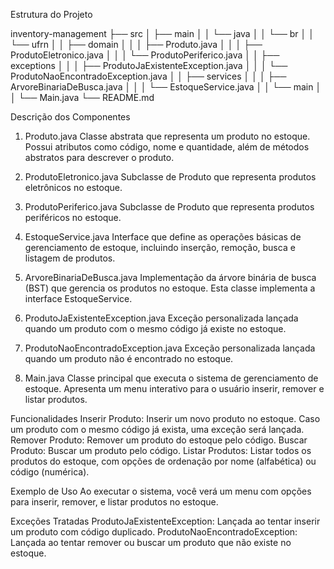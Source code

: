 Estrutura do Projeto

inventory-management
├── src
│ ├── main
│ │ └── java
│ │ └── br
│ │ └── ufrn
│ │ ├── domain
│ │ │ ├── Produto.java
│ │ │ ├── ProdutoEletronico.java
│ │ │ └── ProdutoPeriferico.java
│ │ ├── exceptions
│ │ │ ├── ProdutoJaExistenteException.java
│ │ │ └── ProdutoNaoEncontradoException.java
│ │ ├── services
│ │ │ ├── ArvoreBinariaDeBusca.java
│ │ │ └── EstoqueService.java
│ │ └── main
│ │ └── Main.java
└── README.md


Descrição dos Componentes
1. Produto.java
Classe abstrata que representa um produto no estoque. Possui atributos como código, nome e quantidade, além de métodos abstratos para descrever o produto.

2. ProdutoEletronico.java
Subclasse de Produto que representa produtos eletrônicos no estoque.

3. ProdutoPeriferico.java
Subclasse de Produto que representa produtos periféricos no estoque.

4. EstoqueService.java
Interface que define as operações básicas de gerenciamento de estoque, incluindo inserção, remoção, busca e listagem de produtos.

5. ArvoreBinariaDeBusca.java
Implementação da árvore binária de busca (BST) que gerencia os produtos no estoque. Esta classe implementa a interface EstoqueService.

6. ProdutoJaExistenteException.java
Exceção personalizada lançada quando um produto com o mesmo código já existe no estoque.

7. ProdutoNaoEncontradoException.java
Exceção personalizada lançada quando um produto não é encontrado no estoque.

8. Main.java
Classe principal que executa o sistema de gerenciamento de estoque. Apresenta um menu interativo para o usuário inserir, remover e listar produtos.

Funcionalidades
Inserir Produto: Inserir um novo produto no estoque. Caso um produto com o mesmo código já exista, uma exceção será lançada.
Remover Produto: Remover um produto do estoque pelo código.
Buscar Produto: Buscar um produto pelo código.
Listar Produtos: Listar todos os produtos do estoque, com opções de ordenação por nome (alfabética) ou código (numérica).

Exemplo de Uso
Ao executar o sistema, você verá um menu com opções para inserir, remover, e listar produtos no estoque.

Exceções Tratadas
ProdutoJaExistenteException: Lançada ao tentar inserir um produto com código duplicado.
ProdutoNaoEncontradoException: Lançada ao tentar remover ou buscar um produto que não existe no estoque.
